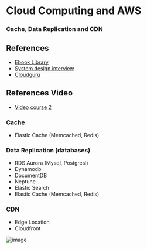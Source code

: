 # Cloud Computing and AWS
### Cache, Data Replication and CDN

## References
- [Ebook Library](https://1lib.mx/) 
- [System design interview](https://www.amazon.com/System-Design-Interview-insiders-Second-dp-B08CMF2CQF/dp/B08CMF2CQF/ref=mt_other?_encoding=UTF8&me=&qid=1642666962)
- [Cloudguru](https://acloudguru.com/)

## References Video
- [Video course 2](https://drive.google.com/file/d/1iUirIzM18nBsoCjiJ6vJmLdWv2qtttzf/view?usp=sharing)

### Cache
- Elastic Cache (Memcached, Redis)


### Data Replication (databases)
- RDS Aurora (Mysql, Postgresl)
- Dynamodb
- DocumentDB
- Neptune
- Elastic Search
- Elastic Cache (Memcached, Redis)

### CDN
- Edge Location
- Cloudfront


![image](https://user-images.githubusercontent.com/7213379/150299956-f1fd8b02-8e5b-4902-a31b-802f0369da73.png)











  
  
  
  
  
  
  
 


